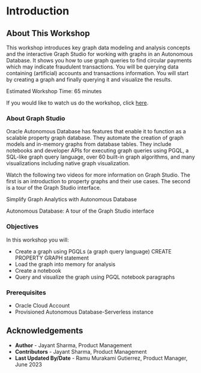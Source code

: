 # Introduction

## About This Workshop

This workshop introduces key graph data modeling and analysis concepts and the interactive Graph Studio for working with graphs in an Autonomous Database. It shows you how to use graph queries to find circular payments which may indicate fraudulent transactions. You will be querying data containing (artificial) accounts and transactions information. You will start by creating a graph and finally querying it and visualize the results.

Estimated Workshop Time: 65 minutes

<if type="odbw">If you would like to watch us do the workshop, click [here](https://youtu.be/Ymk9TE9Q2K4).</if>

### About Graph Studio

Oracle Autonomous Database has features that enable it to function as a scalable property graph database. They automate the creation of graph models and in-memory graphs from database tables. They include notebooks and developer APIs for executing graph queries using PGQL, a SQL-like graph query language, over 60 built-in graph algorithms, and many visualizations including native graph visualization.

Watch the following two videos for more information on Graph Studio. The first is an introduction to property graphs and their use cases. The second is a tour of the Graph Studio interface.

Simplify Graph Analytics with Autonomous Database

[](youtube:eCd-969hrak)

Autonomous Database: A tour of the Graph Studio interface

[](youtube:S6Q-IJcBkU0)

### Objectives

In this workshop you will:
* Create a graph using PGQLs (a graph query language) CREATE PROPERTY GRAPH statement
* Load the graph into memory for analysis
* Create a notebook
* Query and visualize the graph using PGQL notebook paragraphs

### Prerequisites

* Oracle Cloud Account
* Provisioned Autonomous Database-Serverless instance
<!---
* A database user with the correct roles and privileges for working with **Graph Studio**. That is, successful completion of Lab 1 of the [Get Started with Graph Studio workshop](https://oracle-livelabs.github.io/adb/shared/adb-graph/workshops/freetier/index.html?lab=lab-1-create-graph-user)
--->

## Acknowledgements
* **Author** - Jayant Sharma, Product Management
* **Contributors** -  Jayant Sharma, Product Management
* **Last Updated By/Date** - Ramu Murakami Gutierrez, Product Manager, June 2023
